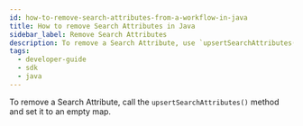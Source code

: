 ```yaml
---
id: how-to-remove-search-attributes-from-a-workflow-in-java
title: How to remove Search Attributes in Java
sidebar_label: Remove Search Attributes
description: To remove a Search Attribute, use `upsertSearchAttributes()` with an empty list as its value.
tags:
  - developer-guide
  - sdk
  - java
---
```


To remove a Search Attribute, call the `upsertSearchAttributes()` method and set it to an empty map.
